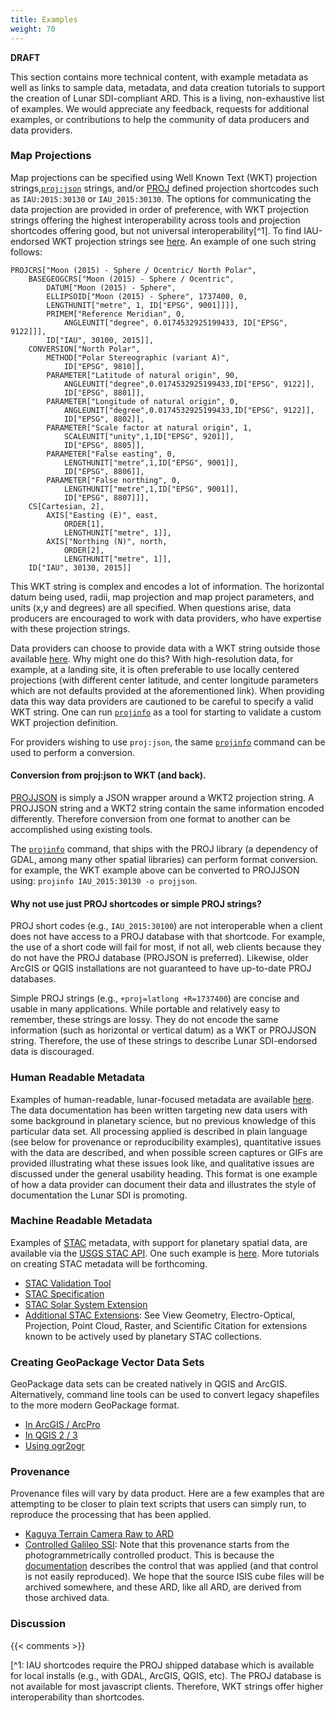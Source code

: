 ```yaml
---
title: Examples
weight: 70
---
```


**DRAFT**

This section contains more technical content, with example metadata as well as links to sample data, metadata, and data creation tutorials to support the creation of Lunar SDI-compliant ARD. This is a living, non-exhaustive list of examples. We would appreciate any feedback, requests for additional examples, or contributions to help the community of data producers and data providers.

### Map Projections
Map projections can be specified using Well Known Text (WKT) projection strings,[`proj:json`](https://proj.org/en/6.2/usage/projjson.html) strings, and/or [PROJ](https://proj.org/en/9.4/) defined projection shortcodes such as `IAU:2015:30130` or `IAU_2015:30130`. The options for communicating the data projection are provided in order of preference, with WKT projection strings offering the highest interoperability across tools and projection shortcodes offering good, but not universal interoperability[^1]. To find IAU-endorsed WKT projection strings see [here](http://voparis-vespa-crs.obspm.fr:8080/web/moon.html). An example of one such string follows:

```
PROJCRS["Moon (2015) - Sphere / Ocentric/ North Polar",
    BASEGEOGCRS["Moon (2015) - Sphere / Ocentric",
        DATUM["Moon (2015) - Sphere",
    	ELLIPSOID["Moon (2015) - Sphere", 1737400, 0,
		LENGTHUNIT["metre", 1, ID["EPSG", 9001]]]],
    	PRIMEM["Reference Meridian", 0,
            ANGLEUNIT["degree", 0.0174532925199433, ID["EPSG", 9122]]],
        ID["IAU", 30100, 2015]],
    CONVERSION["North Polar",
        METHOD["Polar Stereographic (variant A)",
            ID["EPSG", 9810]],
        PARAMETER["Latitude of natural origin", 90,
            ANGLEUNIT["degree",0.0174532925199433,ID["EPSG", 9122]],
            ID["EPSG", 8801]],
		PARAMETER["Longitude of natural origin", 0,
            ANGLEUNIT["degree",0.0174532925199433,ID["EPSG", 9122]],
            ID["EPSG", 8802]],
		PARAMETER["Scale factor at natural origin", 1,
            SCALEUNIT["unity",1,ID["EPSG", 9201]],
            ID["EPSG", 8805]],
		PARAMETER["False easting", 0,
            LENGTHUNIT["metre",1,ID["EPSG", 9001]],
            ID["EPSG", 8806]],
		PARAMETER["False northing", 0,
            LENGTHUNIT["metre",1,ID["EPSG", 9001]],
            ID["EPSG", 8807]]],
    CS[Cartesian, 2],
        AXIS["Easting (E)", east,
            ORDER[1],
            LENGTHUNIT["metre", 1]],
        AXIS["Northing (N)", north,
            ORDER[2],
            LENGTHUNIT["metre", 1]],
    ID["IAU", 30130, 2015]]
```

This WKT string is complex and encodes a lot of information. The horizontal datum being used, radii, map projection and map project parameters, and units (x,y and degrees) are all specified. When questions arise, data producers are encouraged to work with data providers, who have expertise with these projection strings.

Data providers can choose to provide data with a WKT string outside those available [here](http://voparis-vespa-crs.obspm.fr:8080/web/moon.html). Why might one do this? With high-resolution data, for example, at a landing site, it is often preferable to use locally centered projections (with different center latitude, and center longitude parameters which are not defaults provided at the aforementioned link). When providing data this way data providers are cautioned to be careful to specify a valid WKT string. One can run [`projinfo`](https://proj.org/en/9.3/apps/projinfo.html) as a tool for starting to validate a custom WKT projection definition.

For providers wishing to use `proj:json`, the same [`projinfo`](https://proj.org/en/9.3/apps/projinfo.html) command can be used to perform a conversion.

#### Conversion from proj:json to WKT (and back).
[PROJJSON](https://proj.org/en/9.3/specifications/projjson.html) is simply a JSON wrapper around a WKT2 projection string. A PROJJSON string and a WKT2 string contain the same information encoded differently. Therefore conversion from one format to another can be accomplished using existing tools.

The [`projinfo`](https://proj.org/en/9.3/apps/projinfo.html) command, that ships with the PROJ library (a dependency of GDAL, among many other spatial libraries) can perform format conversion. for example, the WKT example above can be converted to PROJJSON using: `projinfo IAU_2015:30130 -o projjson`. 

#### Why not use just PROJ shortcodes or simple PROJ strings?
PROJ short codes (e.g., `IAU_2015:30100`) are not interoperable when a client does not have access to a PROJ database with that shortcode. For example, the use of a short code will fail for most, if not all, web clients because they do not have the PROJ database (PROJSON is preferred). Likewise, older ArcGIS or QGIS installations are not guaranteed to have up-to-date PROJ databases.

Simple PROJ strings (e.g., `+proj=latlong +R=1737400`) are concise and usable in many applications. While portable and relatively easy to remember, these strings are lossy. They do not encode the same information (such as horizontal or vertical datum) as a WKT or PROJJSON string. Therefore, the use of these strings to describe Lunar SDI-endorsed data is discouraged.

### Human Readable Metadata
Examples of human-readable, lunar-focused metadata are available [here](https://stac.astrogeology.usgs.gov/docs/data/moon/kaguyatc/). The data documentation has been written targeting new data users with some background in planetary science, but no previous knowledge of this particular data set. All processing applied is described in plain language (see below for provenance or reproducibility examples), quantitative issues with the data are described, and when possible screen captures or GIFs are provided illustrating what these issues look like, and qualitative issues are discussed under the general usability heading. This format is one example of how a data provider can document their data and illustrates the style of documentation the Lunar SDI is promoting.

### Machine Readable Metadata
Examples of [STAC](https://stacspec.org) metadata, with support for planetary spatial data, are available via the [USGS STAC API](https://stac.astrogeology.usgs.gov/api/). One such example is [here](https://stac.astrogeology.usgs.gov/api/collections/kaguya_terrain_camera_stereoscopic_uncontrolled_observations/items/TC1W2B0_01_07109N362E3402). More tutorials on creating STAC metadata will be forthcoming.

- [STAC Validation Tool](https://staclint.com)
- [STAC Specification](https://github.com/radiantearth/stac-spec)
- [STAC Solar System Extension](https://github.com/stac-extensions/ssys)
- [Additional STAC Extensions](https://stac-extensions.github.io): See View Geometry, Electro-Optical, Projection, Point Cloud, Raster, and Scientific Citation for extensions known to be actively used by planetary STAC collections.

### Creating GeoPackage Vector Data Sets   
GeoPackage data sets can be created natively in QGIS and ArcGIS. Alternatively, command line tools can be used to convert legacy shapefiles to the more modern GeoPackage format.

- [In ArcGIS / ArcPro](https://learn.openwaterfoundation.org/owf-learn-geopackage/using-geopackage/arcgis/)
- [In QGIS 2 / 3](https://learn.openwaterfoundation.org/owf-learn-geopackage/using-geopackage/qgis/)
- [Using ogr2ogr](https://gdal.org/programs/ogr2ogr.html)

### Provenance  
Provenance files will vary by data product. Here are a few examples that are attempting to be closer to plain text scripts that users can simply run, to reproduce the processing that has been applied. 

- [Kaguya Terrain Camera Raw to ARD](https://astrogeo-ard.s3-us-west-2.amazonaws.com/moon/kaguya/terrain_camera/stereoscopic/uncontrolled/TC1W2B0_01_07109N362E3402/provenance.txt)
- [Controlled Galileo SSI](https://astrogeo-ard.s3-us-west-2.amazonaws.com/jupiter/europa/galileo_voyager/usgs_controlled_observations/s0639063413/provenance.txt): Note that this provenance starts from the photogrammetrically controlled product. This is because the [documentation](https://stac.astrogeology.usgs.gov/docs/data/jupiter/europa/galileo_individual_images/) describes the control that was applied (and that control is not easily reproduced). We hope that the source ISIS cube files will be archived somewhere, and these ARD, like all ARD, are derived from those archived data.


### Discussion

{{< comments >}}

[^1: IAU shortcodes require the PROJ shipped database which is available for local installs (e.g., with GDAL, ArcGIS, QGIS, etc). The PROJ database is not available for most javascript clients. Therefore, WKT strings offer higher interoperability than shortcodes.